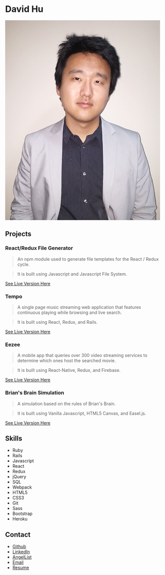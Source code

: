 # David Hu

![My Picture](./images/me.jpg)

## Projects

### React/Redux File Generator

> An npm module used to generate file templates for the React / Redux cycle.

> It is built using Javascript and Javascript File System.

[See Live Version Here](https://www.npmjs.com/package/redux-file-gen)

### Tempo

> A single page music streaming web application that features continuous playing while browsing and live search.

> It is built using React, Redux, and Rails.

[See Live Version Here](http://www.tempostream.com)

### Eezee

> A mobile app that queries over 300 video streaming services to determine which ones host the searched movie.

> It is built using React-Native, Redux, and Firebase.

[See Live Version Here](https://play.google.com/store/apps/details?id=com.eezee)

### Brian's Brain Simulation

> A simulation based on the rules of Brian's Brain.

> It is built using Vanilla Javascript, HTML5 Canvas, and Easel.js.

[See Live Version Here](http://www.davidhu.io/brians_brain)

## Skills
- Ruby
- Rails
- Javascript
- React
- Redux
- jQuery
- SQL
- Webpack
- HTML5
- CSS3
- Git
- Sass
- Bootstrap
- Heroku

## Contact
- [Github](https://www.github.com/davidhu2000)
- [LinkedIn](https://www.linkedin.com/in/davidhu2000)
- [AngelList](https://angel.co/davidhu2000)
- [Email](mailto:davidhu314@gmail.com)
- [Resume](http://www.davidhu.io/images/resume.pdf)
